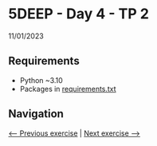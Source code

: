 # 5DEEP - Day 4 - TP 2
11/01/2023

## Requirements
- Python ~3.10
- Packages in [requirements.txt](https://github.com/EmpireDemocratiqueDuPoulpe/5DEEP-Day4-TP2/blob/main/requirements.txt)

## Navigation
[<-- Previous exercise](https://github.com/EmpireDemocratiqueDuPoulpe/5DEEP-Day4-TP1/tree/main) | [Next exercise -->](https://github.com/EmpireDemocratiqueDuPoulpe/5DEEP-Day4-TP3/tree/main)
